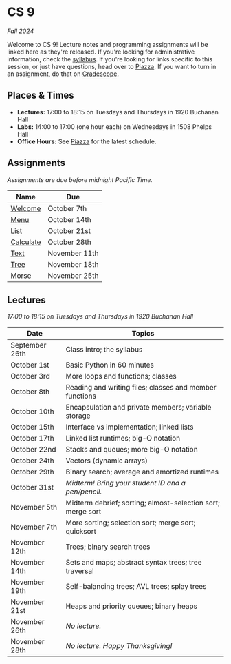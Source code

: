 # CS 9
_Fall 2024_

Welcome to CS 9!  Lecture notes and  programming assignments will be linked here
as they're released. If you're looking for administrative information, check the
[syllabus](Syllabus.md).  If you're looking for  links specific to this session,
or just have questions, head over to [Piazza][piazza]. If you want to turn in an
assignment, do that on [Gradescope][gradescope].


## Places & Times

- **Lectures:**  17:00 to 18:15 on Tuesdays and Thursdays in 1920 Buchanan Hall
- **Labs:**  14:00 to 17:00 (one hour each) on Wednesdays in 1508 Phelps Hall
- **Office Hours:**  See [Piazza][class-links] for the latest schedule.


## Assignments

_Assignments are due before midnight Pacific Time._

| Name                        | Due
|-----------------------------|-----
| [Welcome](labs/welcome)     | October   7th
| [Menu](labs/menu)           | October  14th
| [List](labs/list)           | October  21st
| [Calculate](labs/calculate) | October  28th
| [Text](labs/text)           | November 11th
| [Tree](labs/tree)           | November 18th
| [Morse](labs/morse)         | November 25th


## Lectures

_17:00 to 18:15 on Tuesdays and Thursdays in 1920 Buchanan Hall_

| Date           | Topics
|----------------|--------
| September 26th | Class intro; the syllabus
| October    1st | Basic Python in 60 minutes
| October    3rd | More loops and functions; classes
| October    8th | Reading and writing files; classes and member functions
| October   10th | Encapsulation and private members; variable storage
| October   15th | Interface vs implementation; linked lists
| October   17th | Linked list runtimes; big-O notation
| October   22nd | Stacks and queues; more big-O notation
| October   24th | Vectors (dynamic arrays)
| October   29th | Binary search; average and amortized runtimes
| October   31st | _Midterm! Bring your student ID and a pen/pencil._
| November   5th | Midterm debrief; sorting; almost-selection sort; merge sort
| November   7th | More sorting; selection sort; merge sort; quicksort
| November  12th | Trees; binary search trees
| November  14th | Sets and maps; abstract syntax trees; tree traversal
| November  19th | Self-balancing trees; AVL trees; splay trees
| November  21st | Heaps and priority queues; binary heaps
| November  26th | _No lecture._
| November  28th | _No lecture.  Happy Thanksgiving!_


[piazza]: https://piazza.com/ucsb/fall2024/181c9/home
[class-links]: https://piazza.com/class/m1d3vuh7bx01zh/post/6
[gradescope]: https://www.gradescope.com/courses/875944
